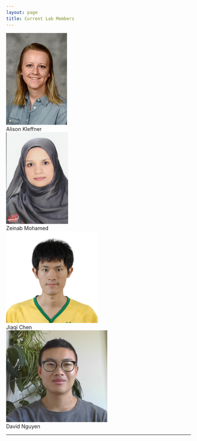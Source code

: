 ```yaml
---
layout: page
title: Current Lab Members
---
```



  <div class="row">
    <div class="col">
     <div><a href=""><img src="/img/Alison Kleffner.jpeg" alt="Alison Kleffner, Ph.D. Candidate" height="250"></a></div>
     <div>Alison Kleffner</div>
     </div>
    <div class="col">
      <div><a href=""><img src="/img/Zeinab Mohamed.jpg" alt="Zeinab Mohamed, Ph.D. Candidate" height="250"></a></div>
      <div>Zeinab Mohamed</div>
    </div>
    <div class="col">
       <div><a href=""><img src="/img/Jiaqi Chen.jpg" alt="Jiaqi Chen, Ph.D. Student" height="250"></a></div>
       <div>Jiaqi Chen</div>
    </div>
    <div class="col">
        <div><a href=""><img src="/img/David Nguyen.jpg" alt="David Nguyen, M.S. Statistics" height="250"></a></div>
        <div>David Nguyen</div>
    </div>
  </div>


----
